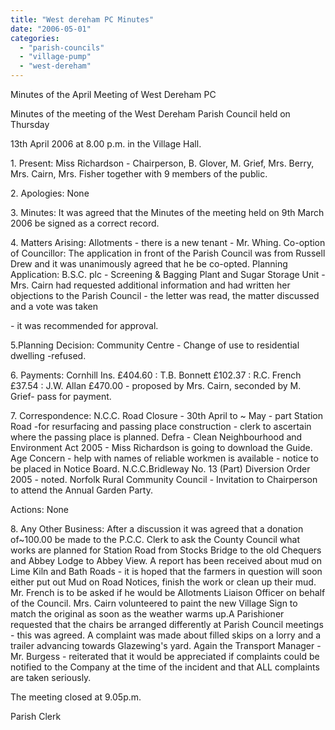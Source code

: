 ```yaml
---
title: "West dereham PC Minutes"
date: "2006-05-01"
categories: 
  - "parish-councils"
  - "village-pump"
  - "west-dereham"
---
```


Minutes of the April Meeting of West Dereham PC

Minutes of the meeting of the West Dereham Parish Council held on Thursday

13th April 2006 at 8.00 p.m. in the Village Hall.

1\. Present: Miss Richardson - Chairperson, B. Glover, M. Grief, Mrs. Berry, Mrs. Cairn, Mrs. Fisher together with 9 members of the public.

2\. Apologies: None

3\. Minutes: It was agreed that the Minutes of the meeting held on 9th March 2006 be signed as a correct record.

4\. Matters Arising: Allotments - there is a new tenant - Mr. Whing. Co-option of Councillor: The application in front of the Parish Council was from Russell Drew and it was unanimously agreed that he be co-opted. Planning Application: B.S.C. plc - Screening & Bagging Plant and Sugar Storage Unit - Mrs. Cairn had requested additional information and had written her objections to the Parish Council - the letter was read, the matter discussed and a vote was taken

\- it was recommended for approval.

5.Planning Decision: Community Centre - Change of use to residential dwelling -refused.

6\. Payments: Cornhill Ins. £404.60 : T.B. Bonnett £102.37 : R.C. French £37.54 : J.W. Allan £470.00 - proposed by Mrs. Cairn, seconded by M. Grief- pass for payment.

7\. Correspondence: N.C.C. Road Closure - 30th April to ~ May - part Station Road -for resurfacing and passing place construction - clerk to ascertain where the passing place is planned. Defra - Clean Neighbourhood and Environment Act 2005 - Miss Richardson is going to download the Guide. Age Concern - help with names of reliable workmen is available - notice to be placed in Notice Board. N.C.C.Bridleway No. 13 (Part) Diversion Order 2005 - noted. Norfolk Rural Community Council - Invitation to Chairperson to attend the Annual Garden Party.

Actions: None

8\. Any Other Business: After a discussion it was agreed that a donation of~100.00 be made to the P.C.C. Clerk to ask the County Council what works are planned for Station Road from Stocks Bridge to the old Chequers and Abbey Lodge to Abbey View. A report has been received about mud on Lime Kiln and Bath Roads - it is hoped that the farmers in question will soon either put out Mud on Road Notices, finish the work or clean up their mud. Mr. French is to be asked if he would be Allotments Liaison Officer on behalf of the Council. Mrs. Cairn volunteered to paint the new Village Sign to match the original as soon as the weather warms up.A Parishioner requested that the chairs be arranged differently at Parish Council meetings - this was agreed. A complaint was made about filled skips on a lorry and a trailer advancing towards Glazewing's yard. Again the Transport Manager - Mr. Burgess - reiterated that it would be appreciated if complaints could be notified to the Company at the time of the incident and that ALL complaints are taken seriously.

The meeting closed at 9.05p.m.

Parish Clerk
